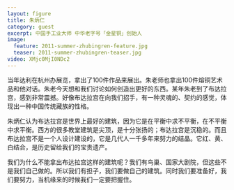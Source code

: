 ```yaml
---
layout: figure
title: 朱炳仁
category: guest
excerpt: 中国手工业大师 中华老字号「金星铜」创始人
image:
  feature: 2011-summer-zhubingren-feature.jpg
  teaser: 2011-summer-zhubingren-teaser.jpg
video: XMjc0MjI0NDc2
---
```


当年达利在杭州办展览，拿出了100件作品来展出。朱老师也拿出100件熔铜艺术品和他对话。朱老今天想和我们讨论如何创造出更好的东西。某年朱老到了布达拉宫，感到非常震撼。好像布达拉宫在向我们招手，有一种灵魂的、契约的感觉，体现出一种中国传统藏族的性格。

朱炳仁认为布达拉宫是世界上最好的建筑，因为它是在平衡中求不平衡，在不平衡中求平衡。西方的很多教堂建筑是尖顶，是十分张扬的；布达拉宫是沉稳的。而且布达拉宫不是一个人设计建设的，它是几代人一千多年来努力的结晶。它红、黄、白结合，是历史留给我们的宝贵遗产。

我们为什么不能拿出布达拉宫这样的建筑呢？我们有鸟巢、国家大剧院，但这些不是我们自己做的。所以我们有担子，我们要做自己的建筑。同时我们要准备好，我们要努力，当机缘来的时候我们一定要把握住。